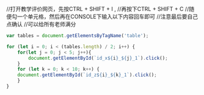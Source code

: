 
//打开教学评价网页，先按CTRL + SHIFT + I ,
//再按下CTRL + SHIFT + C
//随便勾一个单元格，然后再在CONSOLE下输入以下内容回车即可
//注意最后要自己点确认
//可以给所有老师满分
```javascript
var tables = document.getElementsByTagName('table');

for (let i = 0; i < (tables.length) / 2; i++) {
    for(let j = 0; j < 5; j++){
        document.getElementById(`id_x${i}_${j}_1`).click();
    }
    for (let k = 0; k < 10; k++) {
    document.getElementById(`id_z${i}_${k}_1`).click();
    }
}
```
